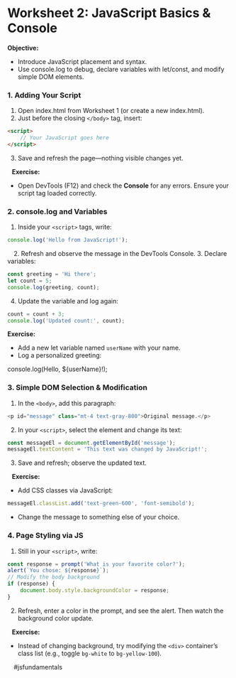# **Worksheet 2: JavaScript Basics & Console**

**Objective:**
* Introduce JavaScript placement and syntax.
* Use console.log to debug, declare variables with let/const, and modify simple DOM elements.

### 1. Adding Your Script
1. Open index.html from Worksheet 1 (or create a new index.html).
2. Just before the closing `</body>` tag, insert:

```html
<script>
	// Your JavaScript goes here
</script>
```

3. Save and refresh the page—nothing visible changes yet.

⠀**Exercise:**
* Open DevTools (F12) and check the **Console** for any errors. Ensure your script tag loaded correctly.

### 2. console.log and Variables
1. Inside your `<script>` tags, write:

```js
console.log('Hello from JavaScript!');
```
⠀
2. Refresh and observe the message in the DevTools Console.
3. Declare variables:

```js
const greeting = 'Hi there';
let count = 5;
console.log(greeting, count);
```

4. Update the variable and log again:

```js
count = count + 3;
console.log('Updated count:', count);
```

**Exercise:**
* Add a new let variable named `userName` with your name.
* Log a personalized greeting: 

console.log(Hello, ${userName}!);

### 3. Simple DOM Selection & Modification
1. In the `<body>`, add this paragraph:

```js
<p id="message" class="mt-4 text-gray-800">Original message.</p>
```

2. In your `<script>`, select the element and change its text:

```js
const messageEl = document.getElementById('message');
messageEl.textContent = 'This text was changed by JavaScript!';
```

3. Save and refresh; observe the updated text.

⠀**Exercise:**
* Add CSS classes via JavaScript:

```js
messageEl.classList.add('text-green-600', 'font-semibold');
```

* Change the message to something else of your choice.

### 4. Page Styling via JS
1. Still in your `<script>`, write:

```js
const response = prompt('What is your favorite color?');
alert(`You chose: ${response}`);
// Modify the body background
if (response) {
	document.body.style.backgroundColor = response;
}
```

2. Refresh, enter a color in the prompt, and see the alert. Then watch the background color update.

⠀**Exercise:**
* Instead of changing background, try modifying the `<div>` container’s class list (e.g., toggle `bg-white` to `bg-yellow-100`).

⠀
#jsfundamentals